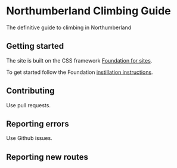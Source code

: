 # Northumberland Climbing Guide
The definitive guide to climbing in Northumberland

## Getting started
The site is built on the CSS framework [Foundation for sites](http://foundation.zurb.com/).

To get started follow the Foundation [instillation instructions](http://foundation.zurb.com/sites/docs/installation.html).

## Contributing
Use pull requests.

## Reporting errors
Use Github issues.

## Reporting new routes
